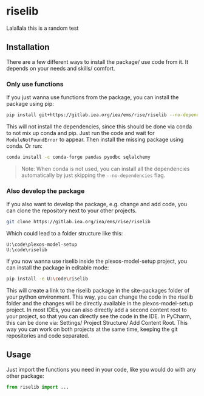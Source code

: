 # riselib

Lalallala this is a random test

## Installation
There are a few different ways to install the package/ use code from it. It depends on your needs and skills/ comfort.

### Only use functions
If you just wanna use functions from the package, you can install the package using pip:
```bash
pip install git+https://gitlab.iea.org/iea/ems/rise/riselib --no-dependencies
```

This will not install the dependencies, since this should be done via conda to not mix up conda and pip. Just run the code and wait for `ModuleNotFoundError` to appear. Then install the missing package using conda. Or run:
```bash
conda install -c conda-forge pandas pyodbc sqlalchemy
```

> Note: When conda is not used, you can install all the dependencies automatically by just skipping the `--no-dependencies` flag.

### Also develop the package

If you also want to develop the package, e.g. change and add code, you can clone the repository next to your other projects.
```bash
git clone https://gitlab.iea.org/iea/ems/rise/riselib
```
Which could lead to a folder structure like this:
```
U:\code\plexos-model-setup
U:\code\riselib
```

If you now wanna use riselib inside the plexos-model-setup project, you can install the package in editable mode:
```bash
pip install -e U:\code\riselib
```

This will create a link to the riselib package in the site-packages folder of your python environment. This way, you can change the code in the riselib folder and the changes will be directly available in the plexos-model-setup project. In most IDEs, you can also directly add a second content root to your project, so that you can directly see the code in the IDE. In PyCharm, this can be done via: Settings/ Project Structure/ Add Content Root. This way you can work on both projects at the same time, keeping the git repositories and code separated.


## Usage

Just import the functions you need in your code, like you would do with any other package:

```python
from riselib import ...
```
